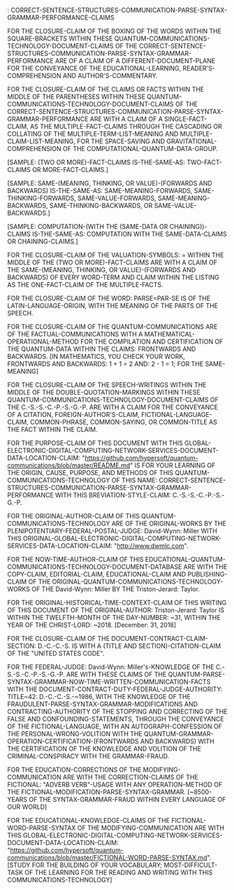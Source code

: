: CORRECT-SENTENCE-STRUCTURES-COMMUNICATION-PARSE-SYNTAX-GRAMMAR-PERFORMANCE-CLAIMS

FOR THE CLOSURE-CLAIM OF THE BOXING OF THE WORDS WITHIN THE SQUARE-BRACKETS WITHIN THESE QUANTUM-COMMUNICATIONS-TECHNOLOGY-DOCUMENT-CLAIMS OF THE CORRECT-SENTENCE-STRUCTURES-COMMUNICATION-PARSE-SYNTAX-GRAMMAR-PERFORMANCE ARE OF A CLAIM OF A DIFFERENT-DOCUMENT-PLANE FOR THE CONVEYANCE OF THE EDUCATIONAL-LEARNING, READER'S-COMPREHENSION AND AUTHOR'S-COMMENTARY.

FOR THE CLOSURE-CLAIM OF THE CLAIMS OR FACTS WITHIN THE MIDDLE OF THE PARENTHESES WITHIN THESE QUANTUM-COMMUNICATIONS-TECHNOLOGY-DOCUMENT-CLAIMS OF THE CORRECT-SENTENCE-STRUCTURES-COMMUNICATION-PARSE-SYNTAX-GRAMMAR-PERFORMANCE ARE WITH A CLAIM OF A SINGLE-FACT-CLAIM, AS THE MULTIPLE-FACT-CLAIMS THROUGH THE CASCADING OR COLLATING OF THE MULTIPLE-TERM-LIST-MEANING AND MULTIPLE-CLAIM-LIST-MEANING, FOR THE SPACE-SAVING AND GRAVITATIONAL-COMPREHENSION OF THE COMPUTATIONAL-QUANTUM-DATA-GROUP.

[SAMPLE: (TWO OR MORE)-FACT-CLAIMS IS-THE-SAME-AS: TWO-FACT-CLAIMS OR MORE-FACT-CLAIMS.]

[SAMPLE: SAME-(MEANING, THINKING, OR VALUE)-(FORWARDS AND BACKWARDS) IS-THE-SAME-AS: SAME-MEANING-FORWARDS, SAME-THINKING-FORWARDS, SAME-VALUE-FORWARDS, SAME-MEANING-BACKWARDS, SAME-THINKING-BACKWARDS, OR SAME-VALUE-BACKWARDS.]

[SAMPLE: COMPUTATION-(WITH THE (SAME-DATA OR CHAINING))-CLAIMS IS-THE-SAME-AS: COMPUTATION WITH THE SAME-DATA-CLAIMS OR CHAINING-CLAIMS.]

FOR THE CLOSURE-CLAIM OF THE VALUATION-SYMBOLS: = WITHIN THE MIDDLE OF THE (TWO OR MORE)-FACT-CLAIMS ARE WITH A CLAIM OF THE SAME-(MEANING, THINKING, OR VALUE)-(FORWARDS AND BACKWARDS) OF EVERY WORD-TERM AND CLAIM WITHIN THE LISTING AS THE ONE-FACT-CLAIM OF THE MULTIPLE-FACTS.

FOR THE CLOSURE-CLAIM OF THE WORD: PARSE=PAR-SE IS OF THE LATIN-LANGUAGE-ORIGIN, WITH THE MEANING OF THE PARTS OF THE SPEECH.

FOR THE CLOSURE-CLAIM OF THE QUANTUM-COMMUNICATIONS ARE OF THE FACTUAL-COMMUNICATIONS WITH A MATHEMATICAL-OPERATIONAL-METHOD FOR THE COMPILATION AND CERTIFICATION OF THE QUANTUM-DATA WITHIN THE CLAIMS: FRONTWARDS AND BACKWARDS.
[IN MATHEMATICS, YOU CHECK YOUR WORK, FRONTWARDS AND BACKWARDS: 1 + 1 = 2 AND: 2 - 1 = 1; FOR THE SAME-MEANING]

FOR THE CLOSURE-CLAIM OF THE SPEECH-WRITINGS WITHIN THE MIDDLE OF THE DOUBLE-QUOTATION-MARKINGS WITHIN THESE QUANTUM-COMMUNICATIONS-TECHNOLOGY-DOCUMENT-CLAIMS OF THE C.-S.-S.-C.-P.-S.-G.-P. ARE WITH A CLAIM FOR THE CONVEYANCE OF A CITATION, FOREIGN-AUTHOR'S-CLAIM, FICTIONAL-LANGUAGE-CLAIM, COMMON-PHRASE, COMMON-SAYING, OR COMMON-TITLE AS THE FACT WITHIN THE CLAIM.

FOR THE PURPOSE-CLAIM OF THIS DOCUMENT WITH THIS GLOBAL-ELECTRONIC-DIGITAL-COMPUTING-NETWORK-SERVICES-DOCUMENT-DATA-LOCATION-CLAIM: "https://github.com/hypersoft/quantum-communications/blob/master/README.md" IS FOR YOUR LEARNING OF THE ORIGIN, CAUSE, PURPOSE, AND METHODS OF THIS QUANTUM-COMMUNICATIONS-TECHNOLOGY OF THIS NAME: CORRECT-SENTENCE-STRUCTURES-COMMUNICATION-PARSE-SYNTAX-GRAMMAR-PERFORMANCE WITH THIS BREVIATION-STYLE-CLAIM: C.-S.-S.-C.-P.-S.-G.-P.

FOR THE ORIGINAL-AUTHOR-CLAIM OF THIS QUANTUM-COMMUNICATIONS-TECHNOLOGY ARE OF THE ORIGINAL-WORKS BY THE PLENIPOTENTIARY-FEDERAL-POSTAL-JUDGE: David-Wynn: Miller WITH THIS ORIGINAL-GLOBAL-ELECTRONIC-DIGITAL-COMPUTING-NETWORK-SERVICES-DATA-LOCATION-CLAIM: "http://www.dwmlc.com".

FOR THE NOW-TIME-AUTHOR-CLAIM OF THIS EDUCATIONAL-QUANTUM-COMMUNICATIONS-TECHNOLOGY-DOCUMENT-DATABASE ARE WITH THE COPY-CLAIM, EDITORIAL-CLAIM, EDUCATIONAL-CLAIM AND PUBLISHING-CLAIM OF THE ORIGINAL-QUANTUM-COMMUNICATIONS-TECHNOLOGY-WORKS OF THE David-Wynn: Miller BY THE Triston-Jerard: Taylor.

FOR THE ORIGINAL-HISTORICAL-TIME-CONTEXT-CLAIM OF THIS WRITING OF THIS DOCUMENT OF THE ORIGINAL-AUTHOR: Triston-Jerard: Taylor IS WITHIN THE TWELFTH-MONTH OF THE DAY-NUMBER: ~31, WITHIN THE YEAR OF THE CHRIST-LORD: ~2018. [December: 31, 2018]

FOR THE CLOSURE-CLAIM OF THE DOCUMENT-CONTRACT-CLAIM-SECTION: D.-C.-C.-S. IS WITH A (TITLE AND SECTION)-CITATION-CLAIM OF THE "UNITED STATES CODE".

FOR THE FEDERAL-JUDGE: David-Wynn: Miller's-KNOWLEDGE OF THE C.-S.-S.-C.-P.-S.-G.-P. ARE WITH THESE CLAIMS OF THE QUANTUM-PARSE-SYNTAX-GRAMMAR-NOW-TIME-WRITTEN-COMMUNICATION-FACTS WITH THE DOCUMENT-CONTRACT-DUTY-FEDERAL-JUDGE-AUTHORITY: TITLE~42: D.-C.-C.-S.-~1986, WITH THE KNOWLEDGE OF THE FRAUDULENT-PARSE-SYNTAX-GRAMMAR-MODIFICATIONS AND CONTRACTING-AUTHORITY OF THE STOPPING AND CORRECTING OF THE FALSE AND CONFOUNDING-STATEMENTS, THROUGH THE CONVEYANCE OF THE FICTIONAL-LANGUAGE, WITH AN AUTOGRAPH-CONFESSION OF THE PERSONAL-WRONG-VOLITION WITH THE QUANTUM-GRAMMAR-OPERATION-CERTIFICATION-(FRONTWARDS AND BACKWARDS) WITH THE CERTIFICATION OF THE KNOWLEDGE AND VOLITION OF THE CRIMINAL-CONSPIRACY WITH THE GRAMMAR-FRAUD.

FOR THE EDUCATION-CORRECTIONS OF THE MODIFYING-COMMUNICATION ARE WITH THE CORRECTION-CLAIMS OF THE FICTIONAL: "ADVERB VERB"-USAGE WITH ANY OPERATION-METHOD OF THE FICTIONAL-MODIFICATION-PARSE-SYNTAX-GRAMMAR.
[~8500-YEARS OF THE SYNTAX-GRAMMAR-FRAUD WITHIN EVERY LANGUAGE OF OUR WORLD]

FOR THE EDUCATIONAL-KNOWLEDGE-CLAIMS OF THE FICTIONAL-WORD-PARSE-SYNTAX OF THE MODIFYING-COMMUNICATION ARE WITH THIS GLOBAL-ELECTRONIC-DIGITAL-COMPUTING-NETWORK-SERVICES-DOCUMENT-DATA-LOCATION-CLAIM: "https://github.com/hypersoft/quantum-communications/blob/master/FICTIONAL-WORD-PARSE-SYNTAX.md". [STUDY FOR THE BUILDING OF YOUR VOCABULARY; MOST-DIFFICULT-TASK OF THE LEARNING FOR THE READING AND WRITING WITH THIS COMMUNICATIONS-TECHNOLOGY]
